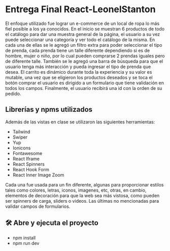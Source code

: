 # Entrega Final React-LeonelStanton

El enfoque utilizado fue lograr un e-commerce de un local de ropa lo más fiel posible a los ya conocidos. En el inicio se muestran 6 productos de todo el catálogo para dar una muestra general de la página, el usuario a su vez puede seleccionar una categoría y ver todo el catálogo de la misma. En cada una de ellas se le agregó un filtro extra para poder seleccionar el tipo de prenda, cada prenda tiene un talle diferente dependiendo si es de hombre, mujer o niño, por lo cual pueden comprarse 2 prendas iguales pero de diferente talle. 
También se le agregó una barra de búsqueda para que el usuario tenga más interacción y pueda ingresar el tipo de prenda que desea.
El carrito es dinámico durante toda la experiencia y su valor es mutable, una vez que se eligieron los productos deseados y se toca el botón comprar el usuario es dirigido a un formulario que tiene validación en todos los campos. Finalmente, el usuario recibirá una id con la orden de su pedido.


## Librerías y npms utilizados

 Además de las vistas en clase se utilizaron las siguientes herramientas:

* Tailwind
* Swiper
* Yup
* Ionicons
* Fontawesome
* React Iframe
* React Spinners
* React Hook Form
* React Inner Image Zoom

Cada una fue usada para un fin diferente, algunas para proporcionar estilos tales como colores, letras, iconos, imagenes, etc, otras, en cambio, elementos de decoración para que la web sea más vistosa, como pueden ser spinners de carga, sliders o videos. Las últimas no mencionadas para validar campos de formularios.

## 🛠️ Abre y ejecuta el proyecto

- npm install
- npm run dev
